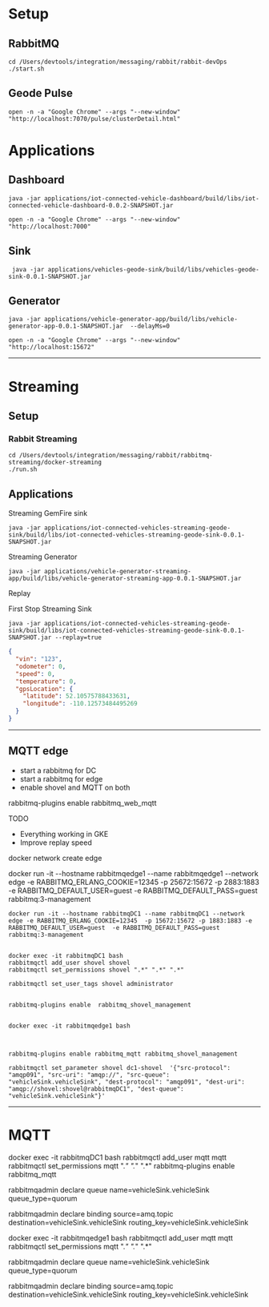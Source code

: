 # Setup 

## RabbitMQ

```shell
cd /Users/devtools/integration/messaging/rabbit/rabbit-devOps
./start.sh
```

## Geode Pulse
```shell
open -n -a "Google Chrome" --args "--new-window" "http://localhost:7070/pulse/clusterDetail.html"
````

# Applications

## Dashboard

```shell script
java -jar applications/iot-connected-vehicle-dashboard/build/libs/iot-connected-vehicle-dashboard-0.0.2-SNAPSHOT.jar
```

```shell script
open -n -a "Google Chrome" --args "--new-window" "http://localhost:7000"
```

## Sink

```shell script
 java -jar applications/vehicles-geode-sink/build/libs/vehicles-geode-sink-0.0.1-SNAPSHOT.jar
```

## Generator

```shell script
java -jar applications/vehicle-generator-app/build/libs/vehicle-generator-app-0.0.1-SNAPSHOT.jar  --delayMs=0
```

```shell
open -n -a "Google Chrome" --args "--new-window" "http://localhost:15672"
```

---------------
# Streaming

## Setup

### Rabbit Streaming
```shell
cd /Users/devtools/integration/messaging/rabbit/rabbitmq-streaming/docker-streaming
./run.sh
```

## Applications


Streaming GemFire sink

```shell
java -jar applications/iot-connected-vehicles-streaming-geode-sink/build/libs/iot-connected-vehicles-streaming-geode-sink-0.0.1-SNAPSHOT.jar
```

Streaming Generator
```shell
java -jar applications/vehicle-generator-streaming-app/build/libs/vehicle-generator-streaming-app-0.0.1-SNAPSHOT.jar
```

Replay

First Stop Streaming Sink

```shell
java -jar applications/iot-connected-vehicles-streaming-geode-sink/build/libs/iot-connected-vehicles-streaming-geode-sink-0.0.1-SNAPSHOT.jar --replay=true
 ```

```json
{
  "vin": "123",
  "odometer": 0,
  "speed": 0,
  "temperature": 0,
  "gpsLocation": {
    "latitude": 52.10575788433631,
    "longitude": -110.12573484495269
  }
}
```

------------------------

## MQTT edge


- start a rabbitmq for DC
- start a rabbitmq for edge
- enable shovel and MQTT on both

rabbitmq-plugins enable rabbitmq_web_mqtt



TODO


- Everything working in GKE
- Improve replay speed





docker network create edge

docker run -it --hostname rabbitmqedge1 --name rabbitmqedge1 --network edge -e RABBITMQ_ERLANG_COOKIE=12345  -p 25672:15672 -p 2883:1883 -e RABBITMQ_DEFAULT_USER=guest  -e RABBITMQ_DEFAULT_PASS=guest rabbitmq:3-management



```
docker run -it --hostname rabbitmqDC1 --name rabbitmqDC1 --network edge -e RABBITMQ_ERLANG_COOKIE=12345  -p 15672:15672 -p 1883:1883 -e RABBITMQ_DEFAULT_USER=guest  -e RABBITMQ_DEFAULT_PASS=guest rabbitmq:3-management


docker exec -it rabbitmqDC1 bash
rabbitmqctl add_user shovel shovel
rabbitmqctl set_permissions shovel ".*" ".*" ".*"

rabbitmqctl set_user_tags shovel administrator


rabbitmq-plugins enable  rabbitmq_shovel_management


```

```
docker exec -it rabbitmqedge1 bash



rabbitmq-plugins enable rabbitmq_mqtt rabbitmq_shovel_management

rabbitmqctl set_parameter shovel dc1-shovel  '{"src-protocol": "amqp091", "src-uri": "amqp://", "src-queue": "vehicleSink.vehicleSink", "dest-protocol": "amqp091", "dest-uri": "amqp://shovel:shovel@rabbitmqDC1", "dest-queue": "vehicleSink.vehicleSink"}'

```

----------------

# MQTT
docker exec -it rabbitmqDC1 bash
rabbitmqctl add_user mqtt mqtt
rabbitmqctl set_permissions mqtt ".*" ".*" ".*"
rabbitmq-plugins enable rabbitmq_mqtt

rabbitmqadmin declare queue name=vehicleSink.vehicleSink queue_type=quorum

rabbitmqadmin declare binding source=amq.topic  destination=vehicleSink.vehicleSink routing_key=vehicleSink.vehicleSink



docker exec -it rabbitmqedge1 bash
rabbitmqctl add_user mqtt mqtt
rabbitmqctl set_permissions mqtt ".*" ".*" ".*"

rabbitmqadmin declare queue name=vehicleSink.vehicleSink queue_type=quorum

rabbitmqadmin declare binding source=amq.topic  destination=vehicleSink.vehicleSink routing_key=vehicleSink.vehicleSink


